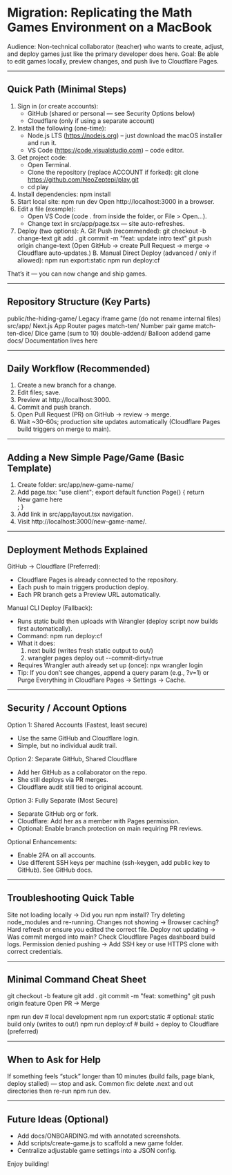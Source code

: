 Migration: Replicating the Math Games Environment on a MacBook
================================================================

Audience: Non-technical collaborator (teacher) who wants to create, adjust, and deploy games just like the primary developer does here.
Goal: Be able to edit games locally, preview changes, and push live to Cloudflare Pages.

---
Quick Path (Minimal Steps)
--------------------------
1. Sign in (or create accounts):
   - GitHub (shared or personal — see Security Options below)
   - Cloudflare (only if using a separate account)
2. Install the following (one-time):
   - Node.js LTS (https://nodejs.org) – just download the macOS installer and run it.
   - VS Code (https://code.visualstudio.com) – code editor.
3. Get project code:
   - Open Terminal.
   - Clone the repository (replace ACCOUNT if forked):
     git clone https://github.com/NeoZeptepi/play.git
   - cd play
4. Install dependencies:
     npm install
5. Start local site:
     npm run dev
   Open http://localhost:3000 in a browser.
6. Edit a file (example):
   - Open VS Code (code . from inside the folder, or File > Open...).
   - Change text in src/app/page.tsx — site auto-refreshes.
7. Deploy (two options):
   A. Git Push (recommended):
      git checkout -b change-text
      git add .
      git commit -m "feat: update intro text"
      git push origin change-text
      (Open GitHub → create Pull Request → merge → Cloudflare auto-updates.)
   B. Manual Direct Deploy (advanced / only if allowed):
      npm run export:static
      npm run deploy:cf

That’s it — you can now change and ship games.

---
Repository Structure (Key Parts)
--------------------------------
public/the-hiding-game/        Legacy iframe game (do not rename internal files)
src/app/                      Next.js App Router pages
  match-ten/                  Number pair game
  match-ten-dice/             Dice game (sum to 10)
  double-addend/              Balloon addend game
docs/                         Documentation lives here

---
Daily Workflow (Recommended)
----------------------------
1. Create a new branch for a change.
2. Edit files; save.
3. Preview at http://localhost:3000.
4. Commit and push branch.
5. Open Pull Request (PR) on GitHub → review → merge.
6. Wait ~30–60s; production site updates automatically (Cloudflare Pages build triggers on merge to main).

---
Adding a New Simple Page/Game (Basic Template)
---------------------------------------------
1. Create folder: src/app/new-game-name/
2. Add page.tsx:
   "use client";
   export default function Page() {
     return <div style={{padding:20}}>New game here</div>;
   }
3. Add link in src/app/layout.tsx navigation.
4. Visit http://localhost:3000/new-game-name/.

---
Deployment Methods Explained
----------------------------
GitHub → Cloudflare (Preferred):
 - Cloudflare Pages is already connected to the repository.
 - Each push to main triggers production deploy.
 - Each PR branch gets a Preview URL automatically.

Manual CLI Deploy (Fallback):
 - Runs static build then uploads with Wrangler (deploy script now builds first automatically).
 - Command:
    npm run deploy:cf
 - What it does:
    1) next build (writes fresh static output to out/)
    2) wrangler pages deploy out --commit-dirty=true
 - Requires Wrangler auth already set up (once):
    npx wrangler login
 - Tip: If you don’t see changes, append a query param (e.g., ?v=1) or Purge Everything in Cloudflare Pages → Settings → Cache.

---
Security / Account Options
--------------------------
Option 1: Shared Accounts (Fastest, least secure)
 - Use the same GitHub and Cloudflare login.
 - Simple, but no individual audit trail.

Option 2: Separate GitHub, Shared Cloudflare
 - Add her GitHub as a collaborator on the repo.
 - She still deploys via PR merges.
 - Cloudflare audit still tied to original account.

Option 3: Fully Separate (Most Secure)
 - Separate GitHub org or fork.
 - Cloudflare: Add her as a member with Pages permission.
 - Optional: Enable branch protection on main requiring PR reviews.

Optional Enhancements:
 - Enable 2FA on all accounts.
 - Use different SSH keys per machine (ssh-keygen, add public key to GitHub). See GitHub docs.

---
Troubleshooting Quick Table
---------------------------
Site not loading locally → Did you run npm install? Try deleting node_modules and re-running.
Changes not showing → Browser caching? Hard refresh or ensure you edited the correct file.
Deploy not updating → Was commit merged into main? Check Cloudflare Pages dashboard build logs.
Permission denied pushing → Add SSH key or use HTTPS clone with correct credentials.

---
Minimal Command Cheat Sheet
---------------------------
git checkout -b feature
git add .
git commit -m "feat: something"
git push origin feature
Open PR → Merge

npm run dev           # local development
npm run export:static # optional: static build only (writes to out/)
npm run deploy:cf     # build + deploy to Cloudflare (preferred)

---
When to Ask for Help
--------------------
If something feels “stuck” longer than 10 minutes (build fails, page blank, deploy stalled) — stop and ask. Common fix: delete .next and out directories then re-run npm run dev.

---
Future Ideas (Optional)
-----------------------
 - Add docs/ONBOARDING.md with annotated screenshots.
 - Add scripts/create-game.js to scaffold a new game folder.
 - Centralize adjustable game settings into a JSON config.

Enjoy building!
